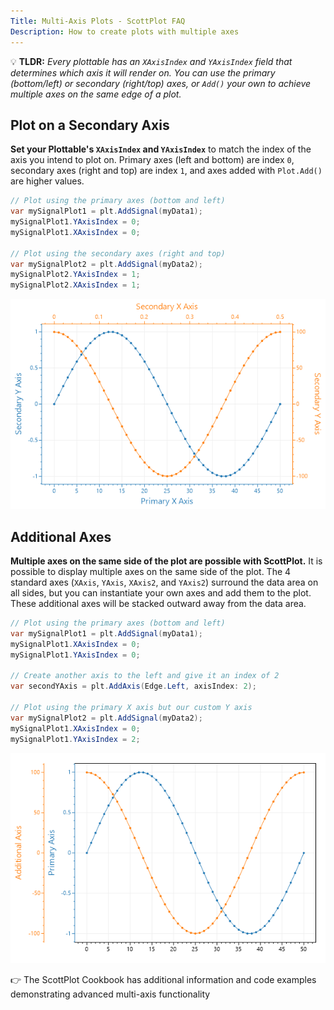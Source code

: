 ```yaml
---
Title: Multi-Axis Plots - ScottPlot FAQ
Description: How to create plots with multiple axes
---
```


💡 **TLDR:** _Every plottable has an `XAxisIndex` and `YAxisIndex` field that determines which axis it will render on. You can use the primary (bottom/left) or secondary (right/top) axes, or `Add()` your own to achieve multiple axes on the same edge of a plot._

## Plot on a Secondary Axis

**Set your Plottable's `XAxisIndex` and `YAxisIndex`** to match the index of the axis you intend to plot on. Primary axes (left and bottom) are index `0`, secondary axes (right and top) are index `1`, and axes added with `Plot.Add()` are higher values.

```cs
// Plot using the primary axes (bottom and left)
var mySignalPlot1 = plt.AddSignal(myData1);
mySignalPlot1.YAxisIndex = 0;
mySignalPlot1.XAxisIndex = 0;

// Plot using the secondary axes (right and top)
var mySignalPlot2 = plt.AddSignal(myData2);
mySignalPlot2.YAxisIndex = 1;
mySignalPlot2.XAxisIndex = 1;
```

<div class="text-center">

![](images/multiaxis_primary.png)

</div>

## Additional Axes

**Multiple axes on the same side of the plot are possible with ScottPlot.** It is possible to display multiple axes on the same side of the plot. The 4 standard axes (`XAxis`, `YAxis`, `XAxis2`, and `YAxis2`) surround the data area on all sides, but you can instantiate your own axes and add them to the plot. These additional axes will be stacked outward away from the data area.

```cs
// Plot using the primary axes (bottom and left)
var mySignalPlot1 = plt.AddSignal(myData1);
mySignalPlot1.XAxisIndex = 0;
mySignalPlot1.YAxisIndex = 0;

// Create another axis to the left and give it an index of 2
var secondYAxis = plt.AddAxis(Edge.Left, axisIndex: 2);

// Plot using the primary X axis but our custom Y axis
var mySignalPlot2 = plt.AddSignal(myData2);
mySignalPlot1.XAxisIndex = 0;
mySignalPlot1.YAxisIndex = 2;
```
<div class="text-center">

![](images/multiaxis_additional.png)

</div>

👉 The ScottPlot Cookbook has additional information and code examples demonstrating advanced multi-axis functionality